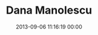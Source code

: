 ---
title: "Dana Manolescu"
date: 2013-09-06 11:16:19 00:00
permalink: /bunnysuit
twitter: ""
likes: [2054,2057,1743,2006]
id: 2065
gravatar: "http://www.gravatar.com/avatar/ad757d0322300101b4e6173acac593e8"
---